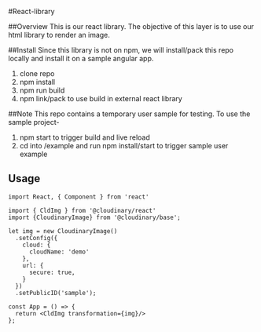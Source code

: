 #React-library

##Overview
This is our react library. The objective of this layer is to use our html
library to render an image.

##Install
Since this library is not on npm, we will install/pack this repo locally and install it on a sample angular app.

1. clone repo
2. npm install
3. npm run build
4. npm link/pack to use build in external react library

##Note
This repo contains a temporary user sample for testing.
To use the sample project-
1. npm start to trigger build and live reload
2. cd into /example and run npm install/start to trigger sample user example


## Usage

```tsx
import React, { Component } from 'react'

import { CldImg } from '@cloudinary/react'
import {CloudinaryImage} from '@cloudinary/base';

let img = new CloudinaryImage()
  .setConfig({
    cloud: {
      cloudName: 'demo'
    },
    url: {
      secure: true,
    }
  })
  .setPublicID('sample');

const App = () => {
  return <CldImg transformation={img}/>
};
```
